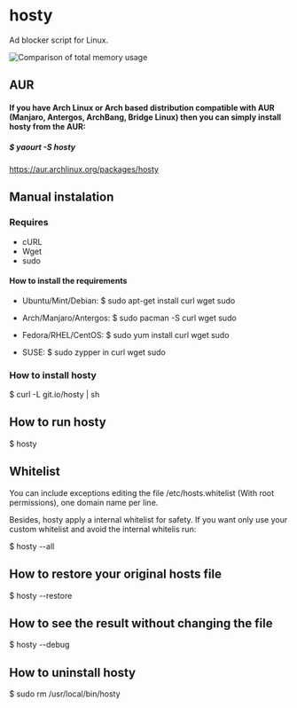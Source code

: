 hosty
=====

Ad blocker script for Linux.

![Comparison of total memory usage](http://chart.apis.google.com/chart?chs=450x150&cht=bhs&chtt=Comparison%20of%20total%20memory%20usage&chd=s:0489&chxl=0:|AdBlock%20(849.8%20MB)|Adblock%20Plus%20(838.7%20MB)|No%20ad%20blocker%20(775.3%20MB)|Hosty%20(725.6%20MB)|&chxt=y)

## AUR

#### If you have Arch Linux or Arch based distribution compatible with AUR (Manjaro, Antergos, ArchBang, Bridge Linux) then you can simply install hosty from the AUR:

##### $ yaourt -S hosty

https://aur.archlinux.org/packages/hosty

## Manual instalation

### Requires
* cURL
* Wget
* sudo

#### How to install the requirements

* Ubuntu/Mint/Debian:
$ sudo apt-get install curl wget sudo

* Arch/Manjaro/Antergos:
$ sudo pacman -S curl wget sudo

* Fedora/RHEL/CentOS:
$ sudo yum install curl wget sudo

* SUSE:
$ sudo zypper in curl wget sudo

### How to install hosty
$ curl -L git.io/hosty | sh

## How to run hosty
$ hosty

## Whitelist
You can include exceptions editing the file /etc/hosts.whitelist (With root permissions), one domain name per line.

Besides, hosty apply a internal whitelist for safety. If you want only use your custom whitelist and avoid the internal whitelis run:

$ hosty --all

## How to restore your original hosts file
$ hosty --restore

## How to see the result without changing the file
$ hosty --debug

## How to uninstall hosty
$ sudo rm /usr/local/bin/hosty
